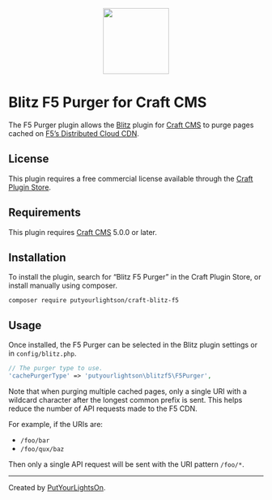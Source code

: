 <p align="center"><img width="130" src="https://github.com/putyourlightson/craft-blitz-f5/assets/57572400/1441dcf1-96a5-4bf8-80d3-25ed796983fd"></p>

# Blitz F5 Purger for Craft CMS

The F5 Purger plugin allows the [Blitz](https://putyourlightson.com/plugins/blitz) plugin for [Craft CMS](https://craftcms.com/) to purge pages cached on [F5’s Distributed Cloud CDN](https://www.f5.com/products/distributed-cloud-services/cdn).

## License

This plugin requires a free commercial license available through the [Craft Plugin Store](https://plugins.craftcms.com/blitz-f5).

## Requirements

This plugin requires [Craft CMS](https://craftcms.com/) 5.0.0 or later.

## Installation

To install the plugin, search for “Blitz F5 Purger” in the Craft Plugin Store, or install manually using composer.

```shell
composer require putyourlightson/craft-blitz-f5
```

## Usage

Once installed, the F5 Purger can be selected in the Blitz plugin settings or in `config/blitz.php`.

```php
// The purger type to use.
'cachePurgerType' => 'putyourlightson\blitzf5\F5Purger',

```

Note that when purging multiple cached pages, only a single URI with a wildcard character after the longest common prefix is sent. This helps reduce the number of API requests made to the F5 CDN.

For example, if the URIs are:

- `/foo/bar`
- `/foo/qux/baz`

Then only a single API request will be sent with the URI pattern `/foo/*`.

---

Created by [PutYourLightsOn](https://putyourlightson.com/).
